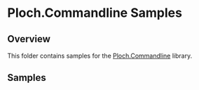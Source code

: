 # Ploch.Commandline Samples

## Overview

This folder contains samples for the [Ploch.Commandline](../README.md) library.

## Samples

